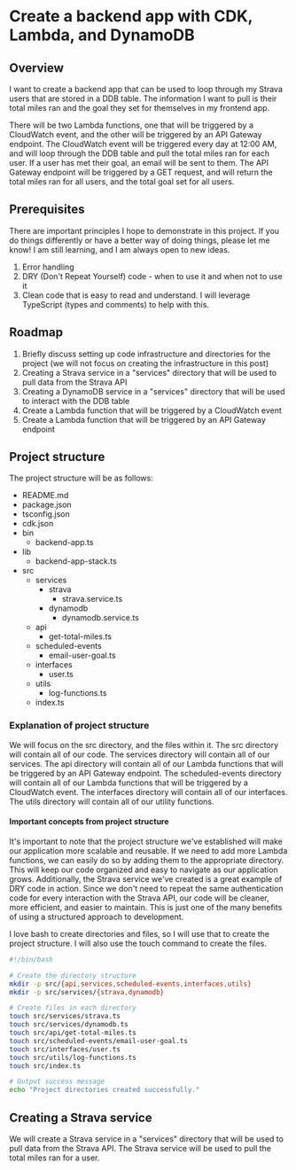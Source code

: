 # Create a backend app with CDK, Lambda, and DynamoDB

## Overview

I want to create a backend app that can be used to loop through my Strava users that are stored in a DDB table. The information I want to pull is their total miles ran and the goal they set for themselves in my frontend app. 

There will be two Lambda functions, one that will be triggered by a CloudWatch event, and the other will be triggered by an API Gateway endpoint. The CloudWatch event will be triggered every day at 12:00 AM, and will loop through the DDB table and pull the total miles ran for each user. If a user has met their goal, an email will be sent to them. The API Gateway endpoint will be triggered by a GET request, and will return the total miles ran for all users, and the total goal set for all users.

## Prerequisites

There are important principles I hope to demonstrate in this project. If you do things differently or have a better way of doing things, please let me know! I am still learning, and I am always open to new ideas.

  1. Error handling
  2. DRY (Don't Repeat Yourself) code - when to use it and when not to use it
  3. Clean code that is easy to read and understand. I will leverage TypeScript (types and comments) to help with this.

## Roadmap

1. Briefly discuss setting up code infrastructure and directories for the project (we will not focus on creating the infrastructure in this post)
2. Creating a Strava service in a "services" directory that will be used to pull data from the Strava API
3. Creating a DynamoDB service in a "services" directory that will be used to interact with the DDB table
4. Create a Lambda function that will be triggered by a CloudWatch event
5. Create a Lambda function that will be triggered by an API Gateway endpoint

## Project structure

The project structure will be as follows:

  * README.md
  * package.json
  * tsconfig.json
  * cdk.json
  * bin
    * backend-app.ts
  * lib
    * backend-app-stack.ts
  * src
    * services
      * strava
        * strava.service.ts
      * dynamodb
        * dynamodb.service.ts
    * api
      * get-total-miles.ts
    * scheduled-events
      * email-user-goal.ts
    * interfaces
      * user.ts
    * utils
      * log-functions.ts
    * index.ts

### Explanation of project structure

We will focus on the src directory, and the files within it. The src directory will contain all of our code. The services directory will contain all of our services. The api directory will contain all of our Lambda functions that will be triggered by an API Gateway endpoint. The scheduled-events directory will contain all of our Lambda functions that will be triggered by a CloudWatch event. The interfaces directory will contain all of our interfaces. The utils directory will contain all of our utility functions.

#### Important concepts from project structure

It's important to note that the project structure we've established will make our application more scalable and reusable. If we need to add more Lambda functions, we can easily do so by adding them to the appropriate directory. This will keep our code organized and easy to navigate as our application grows. Additionally, the Strava service we've created is a great example of DRY code in action. Since we don't need to repeat the same authentication code for every interaction with the Strava API, our code will be cleaner, more efficient, and easier to maintain. This is just one of the many benefits of using a structured approach to development.

I love bash to create directories and files, so I will use that to create the project structure. I will also use the touch command to create the files.

```bash
#!/bin/bash

# Create the directory structure
mkdir -p src/{api,services,scheduled-events,interfaces,utils}
mkdir -p src/services/{strava,dynamodb}

# Create files in each directory
touch src/services/strava.ts
touch src/services/dynamodb.ts
touch src/api/get-total-miles.ts
touch src/scheduled-events/email-user-goal.ts
touch src/interfaces/user.ts
touch src/utils/log-functions.ts
touch src/index.ts

# Output success message
echo "Project directories created successfully."
```

## Creating a Strava service

We will create a Strava service in a "services" directory that will be used to pull data from the Strava API. The Strava service will be used to pull the total miles ran for a user.